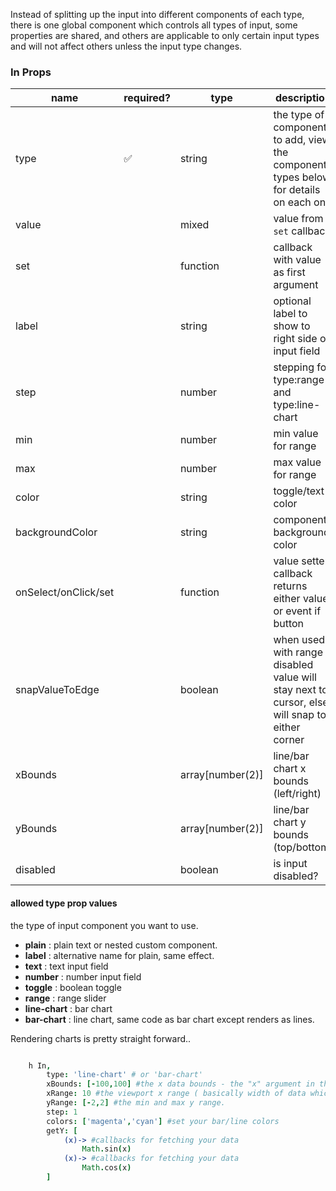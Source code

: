 

Instead of splitting up the input into different components of each type, there is one global component which controls all types of input, some properties are shared, and others are applicable to only certain input types and will not affect others unless the input type changes.

### In Props

| name | required? | type | description  |
|---|---|---|---|
| type  | ✅ | string  | the type of component to add, view the component types below for details on each one |
| value  |  | mixed  | value from `set` callback |
| set  |  | function  | callback with value as first argument |
| label  |   | string  | optional label to show to right side of input field  |
| step  |  | number  | stepping for type:range and type:line-chart |
| min  |  | number  | min value for range |
| max  |  | number  | max value for range |
| color  |  | string  | toggle/text color |
| backgroundColor  |  | string  | component background color |
| onSelect/onClick/set  |  | function  | value setter, callback returns either value or event if button |
| snapValueToEdge |  | boolean | when used with range if disabled value will stay next to cursor, else will snap to either corner |
| xBounds |  | array[number(2)] | line/bar chart x bounds (left/right) |
| yBounds |  | array[number(2)] | line/bar chart y bounds (top/bottom) |
| disabled  |  | boolean  | is input disabled? |


#### allowed type prop values
the type of input component you want to use.
- **plain** : plain text or nested custom component.
- **label** : alternative name for plain, same effect.
- **text** : text input field
- **number** : number input field
- **toggle** : boolean toggle
- **range** : range slider
- **line-chart** : bar chart
- **bar-chart** : line chart, same code as bar chart except renders as lines.

Rendering charts is pretty straight forward..
```coffeescript

	h In,
		type: 'line-chart' # or 'bar-chart'
		xBounds: [-100,100] #the x data bounds - the "x" argument in the getY callbacks.
		xRange: 10 #the viewport x range ( basically width of data which is rendered )
		yRange: [-2,2] #the min and max y range.
		step: 1
		colors: ['magenta','cyan'] #set your bar/line colors
		getY: [
			(x)-> #callbacks for fetching your data
				Math.sin(x)
			(x)-> #callbacks for fetching your data
				Math.cos(x)
		]
```